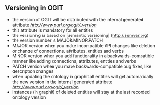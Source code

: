 ## Versioning in OGIT

* the version of OGIT will be distributed with the internal generated attribute *http://www.purl.org/ogit/_version*
* this attribute is mandatory for all entities
* the versioning is based on [semantic versioning] (http://semver.org)
* the version number is MAJOR.MINOR.PATCH
* MAJOR version when you make incompatible API changes like deletion or change of connections, attributes, entities and verbs
* MINOR version when you add functionality in a backwards-compatible manner like adding connections, attributes, entities and verbs
* PATCH version when you make backwards-compatible bug fixes, like description changes 
* when updating the ontology in graphit all entities will get automatically the new version in the internal generated attribute *http://www.purl.org/ogit/_version*
* instances (in graphit) of deleted entities will stay at the last recorded ontology version
